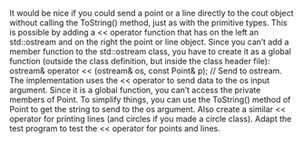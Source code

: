 It would be nice if you could send a point or a line directly to the cout object without calling
the ToString() method, just as with the primitive types. This is possible by adding a <<
operator function that has on the left an std::ostream and on the right the point or line object.
Since you can’t add a member function to the std::ostream class, you have to create it as a
global function (outside the class definition, but inside the class header file):
	ostream& operator << (ostream& os, const Point& p); // Send to ostream.
The implementation uses the << operator to send data to the os input argument. Since it is a
global function, you can’t access the private members of Point. To simplify things, you can
use the ToString() method of Point to get the string to send to the os argument.
Also create a similar << operator for printing lines (and circles if you made a circle class).
Adapt the test program to test the << operator for points and lines.
